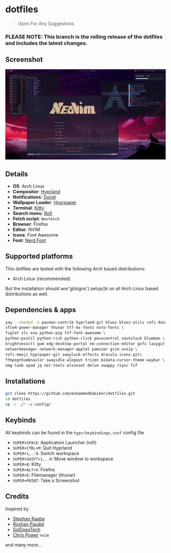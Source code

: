 # dotfiles

> Open For Any Suggestions

### PLEASE NOTE: This branch is the rolling release of the dotfiles and includes the latest changes.

## Screenshot
![image](./assets/screenshot1.png)

## Details
- **OS**: Arch Linux
- **Compositor**: [Hyprland](https://github.com/hyprwm/Hyprland)
- **Notifications**: [Dunst](https://github.com/dunst-project/dunst)
- **Wallpaper Loader**: [Hyprpaper](https://github.com/hyprwm/hyprpaper)
- **Terminal**: [Kitty](https://github.com/kovidgoyal/kitty)
- **Search menu**: [Rofi](https://github.com/davatorium/rofi)
- **Fetch script**: `Neofetch`
- **Browser**: Firefox
- **Editor**: NVIM
- **Icons**: Font Awesome
- **Font**: [Nerd Font](https://www.nerdfonts.com/)

## Supported platforms

This dotfiles are tested with the following Arch based distributions:

- Arch Linux (recommended)

But the installation should wor'gitsigns').setup()k on all Arch Linux based distributions as well.

## Dependencies & apps

```sh
yay --needed -S pacman-contrib hyprland-git bluez bluez-utils rofi dunst \ 
xfce4-power-manager thunar ttf-ms-fonts noto-fonts \ 
figlet vlc eza python-pip ttf-font-awesome \
python-psutil python-rich python-click pavucontrol xautolock blueman \
brightnessctl gum xdg-desktop-portal nm-connection-editor gvfs lazygit \
networkmanager network-manager-applet pamixer grim unzip \
rofi-emoji hyprpaper-git swaylock-effects dracula-icons-git\
ffmpegthumbnailer swayidle wlogout trizen bibata-cursor-theme waybar \
nmg-look xpad jq net-tools wlsunset delve swappy rsync fzf
```
## Installations
```sh
git clone https://github.com/mohammedbabiker/dotfiles.git
cd dotfiles
cp -r ./* ~/.config/
```
## Keybinds
All keybinds can be found in the `hypr/keybindings.conf` config file
- `SUPER+SPACE`: Application Launcher (rofi)
- `SUPER+CTRL+M`: Quit Hyprland
- `SUPER+1,..9`: Switch workspace
- `SUPER+SHIFT+1,..9`: Move window to workspace
- `SUPER+Q`: Kitty
- `SUPER+ALT+X`: Firefox
- `SUPER+E`: Filemanager (thunar)
- `SUPER+PRINT`: Take a Screenshot

## Credits

Inspired by 
- [Stephan Raabe](https://gitlab.com/stephan-raabe/dotfiles)
- [Roshan Paudel](https://github.com/hyper-dot/Arch-Hyprland)
- [SolDoesTech](https://github.com/SolDoesTech/hyprland)
- [Chris Power](https://github.com/cpow/neovim-for-newbs) `nvim`

and many more...

